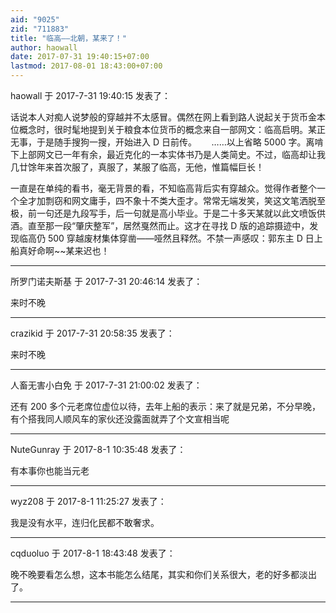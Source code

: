 ```yaml
---
aid: "9025"
zid: "711883"
title: "临高——北朝，某来了！"
author: haowall
date: 2017-07-31 19:40:15+07:00
lastmod: 2017-08-01 18:43:00+07:00
---
```


haowall 于 2017-7-31 19:40:15 发表了：

话说本人对痴人说梦般的穿越并不太感冒。偶然在网上看到路人说起关于货币金本位概念时，很时髦地提到关于粮食本位货币的概念来自一部网文：临高启明。某正无事，于是随手搜狗一搜，开始进入 D 日前传。      ……以上省略 5000 字。离啃下上部网文已一年有余，最近克化的一本实体书乃是人类简史。不过，临高却让我几廿馀年来首次服了，真服了，某服了临高，无他，惟篇幅巨长！

一直是在单纯的看书，毫无背景的看，不知临高背后实有穿越众。觉得作者整个一个全才加剽窃和网文庸手，四不象十不类大歪才。常常无端发笑，笑这文笔洒脱至极，前一句还是九段写手，后一句就是高小毕业。于是二十多天某就以此文喷饭供酒。直至那一段“肇庆整军”，居然戛然而止。这才在寻找 D 版的追踪摄迹中，发现临高仍 500 穿越废材集体穿凿——哑然且释然。不禁一声感叹：郭东主 D 日上船真好命啊~~某来迟也！

---

所罗门诺夫斯基 于 2017-7-31 20:46:14 发表了：

来时不晚

---

crazikid 于 2017-7-31 20:58:35 发表了：

来时不晚

---

人畜无害小白免 于 2017-7-31 21:00:02 发表了：

还有 200 多个元老席位虚位以待，去年上船的表示：来了就是兄弟，不分早晚，有个搭我同人顺风车的家伙还没露面就弄了个文宣相当呢

---

NuteGunray 于 2017-8-1 10:35:48 发表了：

有本事你也能当元老

---

wyz208 于 2017-8-1 11:25:27 发表了：

我是没有水平，连归化民都不敢奢求。

---

cqduoluo 于 2017-8-1 18:43:48 发表了：

晚不晚要看怎么想，这本书能怎么结尾，其实和你们关系很大，老的好多都淡出了。

---
